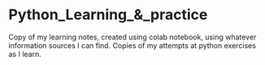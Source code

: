 # Python_Learning_&_practice
Copy of my learning notes, created using colab notebook, using whatever information sources I can find.
Copies of my attempts at python exercises as I learn.
